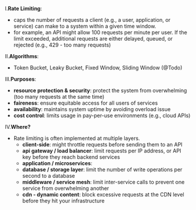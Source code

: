I.**Rate Limiting**:
- caps the number of requests a client (e.g., a user, application, or service) can make to a system within a given time window.
- for example, an API might allow 100 requests per minute per user. If the limit exceeded, additional requests are either delayed, queued, or rejected (e.g., 429 - too many requests)

II.**Algorithms**:
- Token Bucket, Leaky Bucket, Fixed Window, Sliding Window (@Todo)

III.**Purposes**:
- **resource protection & security**: protect the system from overwhelming (too many requests at the same time)
- **faireness**: ensure equitable access for all users of services
- **availability**: maintains system uptime by avoiding overload issue
- **cost control**: limits usage in pay-per-use environments (e.g., cloud APIs)

IV.**Where?**
- Rate limiting is often implemented at multiple layers.
  - **client-side**: might throttle requests before sending them to an API
  - **api gateway / load balancer**: limit requests per IP address, or API key before they reach backend services
  - **application / microservices**:
  - **database / storage layer**: limit the number of write operations per second to a database
  - **middleware / service mesh**: limit inter-service calls to prevent one service from overwhelming another
  - **cdn - dynamic content**: block excessive requests at the CDN level before they hit your infrastructure

